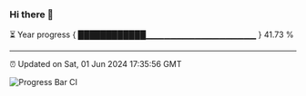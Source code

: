 ### Hi there 👋

⏳ Year progress { ████████████▁▁▁▁▁▁▁▁▁▁▁▁▁▁▁▁▁▁ } 41.73 %

---

⏰ Updated on Sat, 01 Jun 2024 17:35:56 GMT

![Progress Bar CI](https://github.com/IshwaranRudhara/GIT-ACTION/workflows/Progress%20Bar%20CI/badge.svg)
